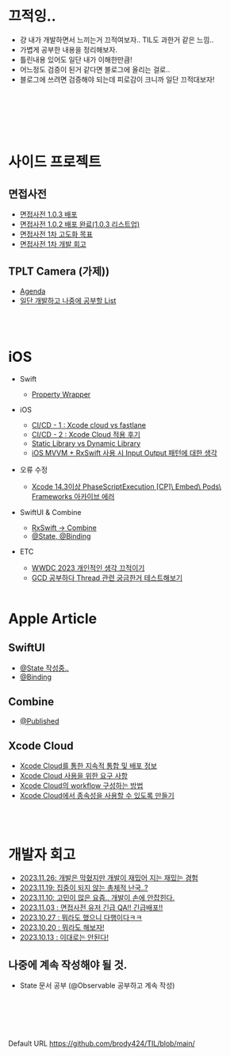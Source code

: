 # 끄적잉..
* 걍 내가 개발하면서 느끼는거 끄적여보자.. TIL도 과한거 같은 느낌..
* 가볍게 공부한 내용을 정리해보자.
* 틀린내용 있어도 일단 내가 이해한만큼!
* 어느정도 검증이 된거 같다면 블로그에 올리는 걸로..
* 블로그에 쓰려면 검증해야 되는데 피로감이 크니까 일단 끄적대보자!

<br/><br/>


<br/><br/>

# 사이드 프로젝트
## 면접사전
* [면접사전 1.0.3 배포](https://github.com/brody424/TIL/blob/main/ios/sideproject/interview_dictionary/interview_dictionary_4.md)
* [면접사전 1.0.2 배포 완료(1.0.3 리스트업)](https://github.com/brody424/TIL/blob/main/ios/sideproject/interview_dictionary/interview_dictionary_3.md)
* [면접사전 1차 고도화 목표](https://github.com/brody424/TIL/blob/main/ios/sideproject/interview_dictionary/interview_dictionary_2.md)
* [면접사전 1차 개발 회고](https://github.com/brody424/TIL/blob/main/ios/sideproject/interview_dictionary/interview_dictionary_1.md)

## TPLT Camera (가제))
* [Agenda](https://github.com/brody424/TIL/blob/main/ios/sideproject/tplt/agenda.md)
* [일단 개발하고 나중에 공부할 List](https://github.com/brody424/TIL/blob/main/ios/sideproject/tplt/first_develop_after_study_list)

<br/><br/>

# iOS
* Swift
    * [Property Wrapper](https://github.com/brody424/TIL/tree/main/ios/til/property_wrapper.md) 

* iOS
    * [CI/CD - 1 : Xcode cloud vs fastlane](https://github.com/brody424/TIL/tree/main/ios/cicd_1.md)
    * [CI/CD - 2 : Xcode Cloud 적용 후기](https://github.com/brody424/TIL/tree/main/ios/cicd_2.md)
    * [Static Library vs Dynamic Library](https://github.com/brody424/TIL/tree/main/ios/til/static_library_dynamic_library.md)
    * [iOS MVVM + RxSwift 사용 시  Input Output 패턴에 대한 생각](https://github.com/brody424/TIL/tree/main/ios/til/mvvm_input_output_0.md)

* 오류 수정
    * [Xcode 14.3이상 PhaseScriptExecution [CP]\ Embed\ Pods\ Frameworks 아카이브 에러](https://github.com/brody424/TIL/blob/main/ios/error/xcode_14_3_error.md)

* SwiftUI & Combine
    * [RxSwift -> Combine](https://github.com/brody424/TIL/blob/main/ios/til/combine_swiftui/rxswift_combine_convert.md)
    * [@State, @Binding](https://github.com/brody424/TIL/blob/main/ios/til/combine_swiftui/state_binding_observedObject.md)
* ETC
    * [WWDC 2023 개인적인 생각 끄적이기](https://github.com/brody424/TIL/blob/main/ios/etc/wwdc_2023_personal_thoughts.md)
    * [GCD 공부하다 Thread 관련 궁금한거 테스트해보기](https://github.com/brody424/TIL/tree/main/ios/til/concurrent/thread_question.md)
<br/><br/>

# Apple Article 

## SwiftUI
- [@State 작성중..](https://github.com/brody424/TIL/tree/main/ios/documentation/SwiftUI_Combine/SwiftUI_State.md)
- [@Binding](https://github.com/brody424/TIL/tree/main/ios/documentation/SwiftUI_Combine/SwiftUI_Binding.md)

## Combine
- [@Published](https://github.com/brody424/TIL/tree/main/ios/documentation/SwiftUI_Combine/Published.md)


## Xcode Cloud
- [Xcode Cloud를 통한 지속적 통합 및 배포 정보](https://github.com/brody424/TIL/tree/main/ios/documentation/About_continuous_integration_and_delivery_with_Xcode_Cloud.md)
- [Xcode Cloud 사용을 위한 요구 사항](https://github.com/brody424/TIL/tree/main/ios/documentation/Requirements_for_using_Xcode_Cloud.md)
- [Xcode Cloud의 workflow 구성하는 방법](https://github.com/brody424/TIL/tree/main/ios/documentation/Configuring_your_first_Xcode_Cloud_workflow.md)
- [Xcode Cloud에서 종속성을 사용할 수  있도록 만들기](https://github.com/brody424/TIL/tree/main/ios/documentation/Making_dependencies_available_to_Xcode_Cloud.md)


<br/><br/>

# 개발자 회고 
- [2023.11.26: 개발은 막혔지만 개발이 재밌어 지는 재밌는 경험](https://github.com/brody424/TIL/tree/main/ios/diary/231126.md)
- [2023.11.19: 집중이 되지 않는 총체적 난국..?](https://github.com/brody424/TIL/tree/main/ios/diary/231119.md)
- [2023.11.10: 고민이 많은 요즘.. 개발이 손에 안잡힌다.](https://github.com/brody424/TIL/tree/main/ios/diary/231110.md)
- [2023.11.03 : 면접사전 유저 긴급 QA!! 긴급배포!!](https://github.com/brody424/TIL/tree/main/ios/diary/231103.md)
- [2023.10.27 : 뭐라도 했으니 다행이다ㅋㅋ](https://github.com/brody424/TIL/tree/main/ios/diary/231027.md)
- [2023.10.20 : 뭐라도 해보자!](https://github.com/brody424/TIL/tree/main/ios/diary/231020.md)
- [2023.10.13 : 이대로는 안된다!](https://github.com/brody424/TIL/tree/main/ios/diary/231013.md)

## 나중에 계속 작성해야 될 것.
- State 문서 공부 (@Observable 공부하고 계속 작성)

<br/><br/><br/><br/><br/>
Default URL https://github.com/brody424/TIL/blob/main/
